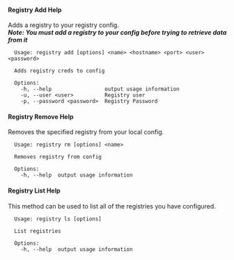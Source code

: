 #### Registry Add Help  
Adds a registry to your registry config.  
***Note: You must add a registry to your config before trying to retrieve data from it***  
```
  Usage: registry add [options] <name> <hostname> <port> <user> <password>

  Adds registry creds to config

  Options:
    -h, --help                 output usage information
    -u, --user <user>          Registry user
    -p, --password <password>  Registry Password
```  

#### Registry Remove Help  
Removes the specified registry from your local config.  
```
  Usage: registry rm [options] <name>

  Removes registry from config

  Options:
    -h, --help  output usage information
```  

#### Registry List Help  
This method can be used to list all of the registries you have configured.  
```
  Usage: registry ls [options]

  List registries

  Options:
    -h, --help  output usage information
```  